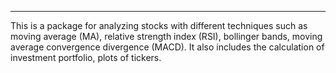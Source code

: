 -------
This is a package for analyzing stocks with different techniques such as moving average (MA), 
relative strength index (RSI), bollinger bands, moving average convergence divergence (MACD).
It also includes the calculation of investment portfolio, plots of tickers.